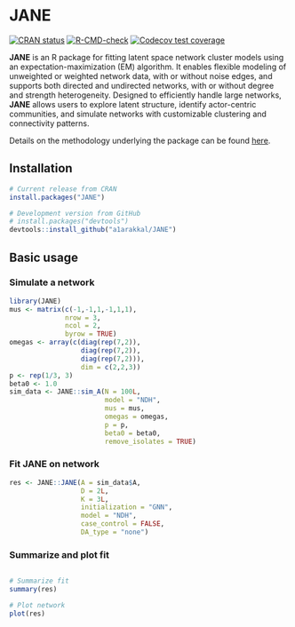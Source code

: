 
<!-- README.md is generated from README.Rmd. Please edit that file -->

# JANE

<!-- badges: start -->

[![CRAN
status](https://www.r-pkg.org/badges/version/JANE)](https://CRAN.R-project.org/package=JANE)
[![R-CMD-check](https://github.com/a1arakkal/JANE/actions/workflows/R-CMD-check.yaml/badge.svg)](https://github.com/a1arakkal/JANE/actions/workflows/R-CMD-check.yaml)
[![Codecov test
coverage](https://codecov.io/gh/a1arakkal/JANE/branch/master/graph/badge.svg)](https://app.codecov.io/gh/a1arakkal/JANE?branch=master)

<!-- badges: end -->

**JANE** is an R package for fitting latent space network cluster models using an expectation-maximization (EM) algorithm. It enables flexible modeling of unweighted or weighted network data, with or without noise edges, and supports both directed and undirected networks, with or without degree and strength heterogeneity. Designed to efficiently handle large networks, **JANE** allows users to explore latent structure, identify actor-centric communities, and simulate networks with customizable clustering and connectivity patterns.

Details on the methodology underlying the package can be found [here](https://doi.org/10.1016/j.csda.2025.108228).

## Installation

``` r
# Current release from CRAN
install.packages("JANE")

# Development version from GitHub
# install.packages("devtools")
devtools::install_github("a1arakkal/JANE")
```

## Basic usage

### Simulate a network

``` r
library(JANE)
mus <- matrix(c(-1,-1,1,-1,1,1), 
              nrow = 3,
              ncol = 2, 
              byrow = TRUE)
omegas <- array(c(diag(rep(7,2)),
                  diag(rep(7,2)), 
                  diag(rep(7,2))), 
                  dim = c(2,2,3))
p <- rep(1/3, 3)
beta0 <- 1.0
sim_data <- JANE::sim_A(N = 100L, 
                        model = "NDH",
                        mus = mus, 
                        omegas = omegas, 
                        p = p, 
                        beta0 = beta0, 
                        remove_isolates = TRUE)
```

### Fit JANE on network

``` r
res <- JANE::JANE(A = sim_data$A,
                  D = 2L,
                  K = 3L,
                  initialization = "GNN", 
                  model = "NDH",
                  case_control = FALSE,
                  DA_type = "none")
```

### Summarize and plot fit

``` r

# Summarize fit 
summary(res)

# Plot network
plot(res)
```
